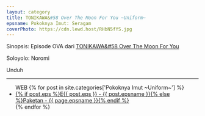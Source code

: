 ```yaml
---
layout: category
title: TONIKAWA&#58 Over The Moon For You ~Uniform~
epsname: Pokoknya Imut꞉ Seragam
coverPhoto: https://cdn.lewd.host/RHbN5fYS.jpg
---
```


Sinopsis: Episode OVA dari [TONIKAWA&#58 Over The Moon For You](https://a-1.tabun.my.id/Tonikaku-Kawaii)

Soloyolo: Noromi

Unduh

---
  <ul>
  WEB
    {% for post in site.categories['Pokoknya Imut ~Uniform~'] %}
  <li><a class="white pinkhover" href="{{ site.baseurl }}{{ post.url }}">{% if post.eps %}E{{ post.eps }} - {{ post.epsname }}{% else %}Paketan - {{ page.epsname }}{% endif %}</a></li>
  {% endfor %}
  </ul>